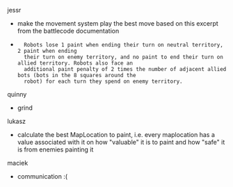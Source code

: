 jessr
- make the movement system play the best move based on this excerpt from the battlecode documentation
- ```text
    Robots lose 1 paint when ending their turn on neutral territory, 2 paint when ending
    their turn on enemy territory, and no paint to end their turn on allied territory. Robots also face an
    additional paint penalty of 2 times the number of adjacent allied bots (bots in the 8 squares around the
    robot) for each turn they spend on enemy territory.
    ```

quinny
- grind

lukasz 
- calculate the best MapLocation to paint, i.e. every maplocation has a value associated with it on how "valuable" it is to paint and how "safe" it is from enemies painting it

maciek
- communication :(